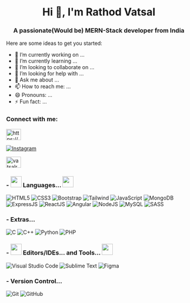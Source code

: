  <h1 align="center">Hi 👋, I'm Rathod Vatsal</h1>
<h3 align="center">A passionate(Would be) MERN-Stack developer from India</h3>

Here are some ideas to get you started:

- 🔭 I’m currently working on ...
- 🌱 I’m currently learning ...
- 👯 I’m looking to collaborate on ...
- 🤔 I’m looking for help with ...
- 💬 Ask me about ...
- 📫 How to reach me: ...
- 😄 Pronouns: ...
- ⚡ Fun fact: ...

<h3 align="left">Connect with me:</h3>
<p align="left">
<a href="https://linkedin.com/in/vatsal-rathod-599828327/" target="blank"><img align="center" src="https://raw.githubusercontent.com/rahuldkjain/github-profile-readme-generator/master/src/images/icons/Social/linked-in-alt.svg" alt="https://www.linkedin.com/in/vatsal-rathod-599828327/" height="30" width="40" /></a>
<a href="https://instagram.com/i_am_vatsalrathod" target="blank">
 <p>
  
 ![Instagram](https://img.shields.io/badge/Instagram-E4405F?style=for-the-badge&logo=instagram&logoColor=white)
 </p>
</a>
<a href="https://discord.gg/vatsalrathod123" target="blank"><img align="center" src="https://raw.githubusercontent.com/rahuldkjain/github-profile-readme-generator/master/src/images/icons/Social/discord.svg" alt="vatsalrathod123" height="30" width="40" /></a>
</p>

### - <img src="https://emojis.slackmojis.com/emojis/images/1619774527/34482/fire.gif?1619774527" width="30"/>  Languages...  <img src="https://emojis.slackmojis.com/emojis/images/1619774527/34482/fire.gif?1619774527" width="30"/>
<p align="center">

  ![HTML5](https://img.shields.io/badge/HTML5-E34F26?style=for-the-badge&logo=html5&logoColor=white)
  ![CSS3](https://img.shields.io/badge/CSS-239120?&style=for-the-badge&logo=css3&logoColor=white)
  ![Bootstrap](https://img.shields.io/badge/Bootstrap-563D7C?style=for-the-badge&logo=bootstrap&logoColor=white)
  ![Tailwind](https://img.shields.io/badge/Tailwind_CSS-grey?style=for-the-badge&logo=tailwind-css&logoColor=38B2AC)
  ![JavaScript](https://shields.io/badge/JavaScript-F7DF1E?style=for-the-badge&logo=JavaScript&logoColor=000)
  ![MongoDB](https://img.shields.io/badge/-MongoDB-13aa52?style=for-the-badge&logo=mongodb&logoColor=white)
  ![ExpressJS](https://img.shields.io/badge/express.js-000000?style=for-the-badge&logo=express&logoColor=white)
  ![ReactJS](https://img.shields.io/badge/-ReactJs-61DAFB?logo=react&logoColor=white&style=for-the-badge)
  ![Angular](https://img.shields.io/badge/Angular-DD0031?style=for-the-badge&logo=angular&logoColor=white)
  ![NodeJS](https://img.shields.io/badge/node.js-339933?style=for-the-badge&logo=Node.js&logoColor=white)
  ![MySQL](https://img.shields.io/badge/MySQL-00000F?style=for-the-badge&logo=mysql&logoColor=white)
  ![SASS](https://img.shields.io/badge/Sass-CC6699?style=for-the-badge&logo=Sass&logoColor=white)
</p>

### - Extras...

<p align="center">
 
  ![C](https://img.shields.io/badge/C-00599C?style=for-the-badge&logo=c&logoColor=white)
  ![C++](https://img.shields.io/badge/C%2B%2B-00599C?style=for-the-badge&logo=c%2B%2B&logoColor=white)
  ![Python](https://img.shields.io/badge/Python-14354C?style=for-the-badge&logo=python&logoColor=white)
  ![PHP](https://img.shields.io/badge/PHP-777BB4?style=for-the-badge&logo=php&logoColor=white)
 
</p>

### - <img src="https://emojis.slackmojis.com/emojis/images/1619774527/34482/fire.gif?1619774527" width="30"/> Editors/IDEs... and Tools... <img src="https://emojis.slackmojis.com/emojis/images/1619774527/34482/fire.gif?1619774527" width="30"/>
<p align="center">

  ![Visual Studio Code](https://img.shields.io/badge/Visual%20Studio%20Code-0078d7.svg?style=for-the-badge&logo=visual-studio-code&logoColor=white)
  ![Sublime Text](https://img.shields.io/badge/sublime_text-%23575757.svg?style=for-the-badge&logo=sublime-text&logoColor=important)
  ![Figma](https://img.shields.io/badge/Figma-F24E1E?style=for-the-badge&logo=figma&logoColor=white)
  
</p>

### - Version Control...
<p align="center">

 ![Git](https://img.shields.io/badge/git-%23F05033.svg?style=for-the-badge&logo=git&logoColor=white)
 ![GitHub](https://img.shields.io/badge/github-%23121011.svg?style=for-the-badge&logo=github&logoColor=white)

</p>

